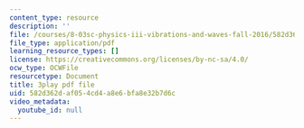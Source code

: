 ```yaml
---
content_type: resource
description: ''
file: /courses/8-03sc-physics-iii-vibrations-and-waves-fall-2016/582d362daf054cd4a8e6bfa8e32b7d6c_I0YACDaY-ww.pdf
file_type: application/pdf
learning_resource_types: []
license: https://creativecommons.org/licenses/by-nc-sa/4.0/
ocw_type: OCWFile
resourcetype: Document
title: 3play pdf file
uid: 582d362d-af05-4cd4-a8e6-bfa8e32b7d6c
video_metadata:
  youtube_id: null
---
```

